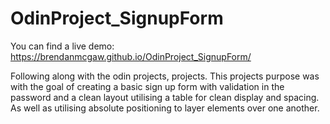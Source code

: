 # OdinProject_SignupForm

You can find a live demo:
https://brendanmcgaw.github.io/OdinProject_SignupForm/

Following along with the odin projects, projects. This projects purpose was with the goal of creating a basic sign up form with validation in the password and a clean layout utilising a table for clean display and spacing.
As well as utilising absolute positioning to layer elements over one another.
